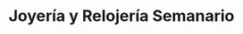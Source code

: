 ---
title: "Joyería y Relojería Semanario"
url: /san-miguel/joyeria-y-relojeria-semanario/
shop: Schmuck
---